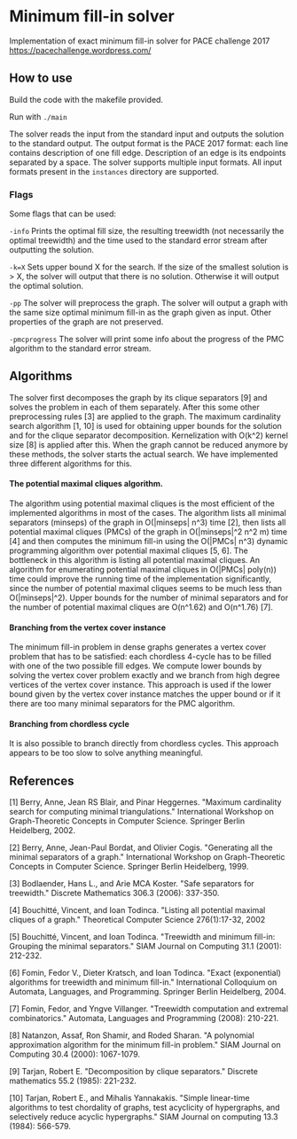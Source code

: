 # Minimum fill-in solver

Implementation of exact minimum fill-in solver for PACE challenge 2017 https://pacechallenge.wordpress.com/

## How to use

Build the code with the makefile provided.

Run with `./main`

The solver reads the input from the standard input and outputs the solution to the standard output. The output format is the PACE 2017 format: each line contains description of one fill edge. Description of an edge is its endpoints separated by a space. The solver supports multiple input formats. All input formats present in the `instances` directory are supported.

### Flags

Some flags that can be used:

`-info` Prints the optimal fill size, the resulting treewidth (not necessarily the optimal treewidth) and the time used to the standard error stream after outputting the solution.

`-k=X` Sets upper bound X for the search. If the size of the smallest solution is > X, the solver will output that there is no solution. Otherwise it will output the optimal solution.

`-pp` The solver will preprocess the graph. The solver will output a graph with the same size optimal minimum fill-in as the graph given as input. Other properties of the graph are not preserved.

`-pmcprogress` The solver will print some info about the progress of the PMC algorithm to the standard error stream.

## Algorithms

The solver first decomposes the graph by its clique separators [9] and solves the problem in each of them separately. After this some other preprocessing rules [3] are applied to the graph. The maximum cardinality search algorithm [1, 10] is used for obtaining upper bounds for the solution and for the clique separator decomposition. Kernelization with O(k^2) kernel size [8] is applied after this. When the graph cannot be reduced anymore by these methods, the solver starts the actual search. We have implemented three different algorithms for this.

#### The potential maximal cliques algorithm.

The algorithm using potential maximal cliques is the most efficient of the implemented algorithms in most of the cases. The algorithm lists all minimal separators (minseps) of the graph in O(|minseps| n^3) time [2], then lists all potential maximal cliques (PMCs) of the graph in O(|minseps|^2 n^2 m) time [4] and then computes the minimum fill-in using the O(|PMCs| n^3) dynamic programming algorithm over potential maximal cliques [5, 6]. The bottleneck in this algorithm is listing all potential maximal cliques. An algorithm for enumerating potential maximal cliques in O(|PMCs| poly(n)) time could improve the running time of the implementation significantly, since the number of potential maximal cliques seems to be much less than O(|minseps|^2). Upper bounds for the number of minimal separators and for the number of potential maximal cliques are O(n^1.62) and O(n^1.76) [7].

#### Branching from the vertex cover instance

The minimum fill-in problem in dense graphs generates a vertex cover problem that has to be satisfied: each chordless 4-cycle has to be filled with one of the two possible fill edges. We compute lower bounds by solving the vertex cover problem exactly and we branch from high degree vertices of the vertex cover instance. This approach is used if the lower bound given by the vertex cover instance matches the upper bound or if it there are too many minimal separators for the PMC algorithm.

#### Branching from chordless cycle

It is also possible to branch directly from chordless cycles. This approach appears to be too slow to solve anything meaningful.

## References

[1] Berry, Anne, Jean RS Blair, and Pinar Heggernes. "Maximum cardinality search for computing minimal triangulations." International Workshop on Graph-Theoretic Concepts in Computer Science. Springer Berlin Heidelberg, 2002.

[2] Berry, Anne, Jean-Paul Bordat, and Olivier Cogis. "Generating all the minimal separators of a graph." International Workshop on Graph-Theoretic Concepts in Computer Science. Springer Berlin Heidelberg, 1999.

[3] Bodlaender, Hans L., and Arie MCA Koster. "Safe separators for treewidth." Discrete Mathematics 306.3 (2006): 337-350.

[4] Bouchitté, Vincent, and Ioan Todinca. "Listing all potential maximal cliques of a graph." Theoretical Computer Science 276(1):17-32, 2002

[5] Bouchitté, Vincent, and Ioan Todinca. "Treewidth and minimum fill-in: Grouping the minimal separators." SIAM Journal on Computing 31.1 (2001): 212-232.

[6] Fomin, Fedor V., Dieter Kratsch, and Ioan Todinca. "Exact (exponential) algorithms for treewidth and minimum fill-in." International Colloquium on Automata, Languages, and Programming. Springer Berlin Heidelberg, 2004.

[7] Fomin, Fedor, and Yngve Villanger. "Treewidth computation and extremal combinatorics." Automata, Languages and Programming (2008): 210-221.

[8] Natanzon, Assaf, Ron Shamir, and Roded Sharan. "A polynomial approximation algorithm for the minimum fill-in problem." SIAM Journal on Computing 30.4 (2000): 1067-1079.

[9] Tarjan, Robert E. "Decomposition by clique separators." Discrete mathematics 55.2 (1985): 221-232.

[10] Tarjan, Robert E., and Mihalis Yannakakis. "Simple linear-time algorithms to test chordality of graphs, test acyclicity of hypergraphs, and selectively reduce acyclic hypergraphs." SIAM Journal on computing 13.3 (1984): 566-579.


